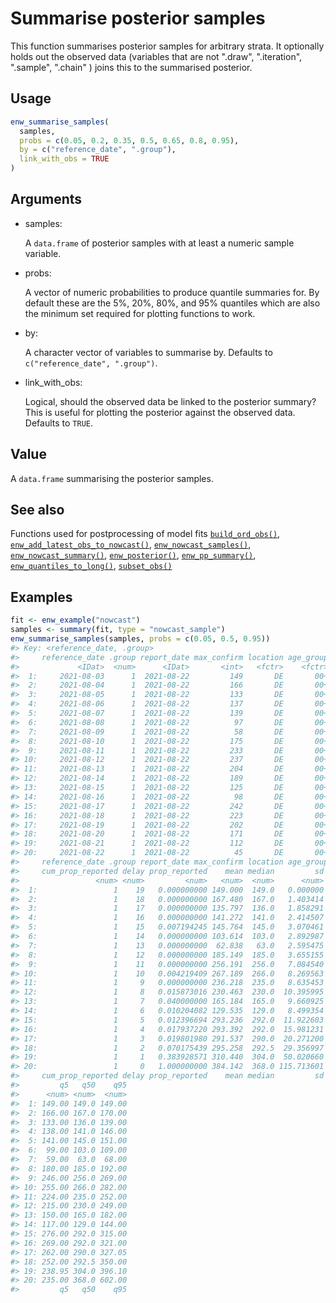 # Summarise posterior samples

This function summarises posterior samples for arbitrary strata. It
optionally holds out the observed data (variables that are not ".draw",
".iteration", ".sample", ".chain" ) joins this to the summarised
posterior.

## Usage

``` r
enw_summarise_samples(
  samples,
  probs = c(0.05, 0.2, 0.35, 0.5, 0.65, 0.8, 0.95),
  by = c("reference_date", ".group"),
  link_with_obs = TRUE
)
```

## Arguments

- samples:

  A `data.frame` of posterior samples with at least a numeric sample
  variable.

- probs:

  A vector of numeric probabilities to produce quantile summaries for.
  By default these are the 5%, 20%, 80%, and 95% quantiles which are
  also the minimum set required for plotting functions to work.

- by:

  A character vector of variables to summarise by. Defaults to
  `c("reference_date", ".group")`.

- link_with_obs:

  Logical, should the observed data be linked to the posterior summary?
  This is useful for plotting the posterior against the observed data.
  Defaults to `TRUE`.

## Value

A `data.frame` summarising the posterior samples.

## See also

Functions used for postprocessing of model fits
[`build_ord_obs()`](https://package.epinowcast.org/dev/reference/build_ord_obs.md),
[`enw_add_latest_obs_to_nowcast()`](https://package.epinowcast.org/dev/reference/enw_add_latest_obs_to_nowcast.md),
[`enw_nowcast_samples()`](https://package.epinowcast.org/dev/reference/enw_nowcast_samples.md),
[`enw_nowcast_summary()`](https://package.epinowcast.org/dev/reference/enw_nowcast_summary.md),
[`enw_posterior()`](https://package.epinowcast.org/dev/reference/enw_posterior.md),
[`enw_pp_summary()`](https://package.epinowcast.org/dev/reference/enw_pp_summary.md),
[`enw_quantiles_to_long()`](https://package.epinowcast.org/dev/reference/enw_quantiles_to_long.md),
[`subset_obs()`](https://package.epinowcast.org/dev/reference/subset_obs.md)

## Examples

``` r
fit <- enw_example("nowcast")
samples <- summary(fit, type = "nowcast_sample")
enw_summarise_samples(samples, probs = c(0.05, 0.5, 0.95))
#> Key: <reference_date, .group>
#>     reference_date .group report_date max_confirm location age_group confirm
#>             <IDat>  <num>      <IDat>       <int>   <fctr>    <fctr>   <int>
#>  1:     2021-08-03      1  2021-08-22         149       DE       00+     149
#>  2:     2021-08-04      1  2021-08-22         166       DE       00+     166
#>  3:     2021-08-05      1  2021-08-22         133       DE       00+     133
#>  4:     2021-08-06      1  2021-08-22         137       DE       00+     137
#>  5:     2021-08-07      1  2021-08-22         139       DE       00+     139
#>  6:     2021-08-08      1  2021-08-22          97       DE       00+      97
#>  7:     2021-08-09      1  2021-08-22          58       DE       00+      58
#>  8:     2021-08-10      1  2021-08-22         175       DE       00+     175
#>  9:     2021-08-11      1  2021-08-22         233       DE       00+     233
#> 10:     2021-08-12      1  2021-08-22         237       DE       00+     237
#> 11:     2021-08-13      1  2021-08-22         204       DE       00+     204
#> 12:     2021-08-14      1  2021-08-22         189       DE       00+     189
#> 13:     2021-08-15      1  2021-08-22         125       DE       00+     125
#> 14:     2021-08-16      1  2021-08-22          98       DE       00+      98
#> 15:     2021-08-17      1  2021-08-22         242       DE       00+     242
#> 16:     2021-08-18      1  2021-08-22         223       DE       00+     223
#> 17:     2021-08-19      1  2021-08-22         202       DE       00+     202
#> 18:     2021-08-20      1  2021-08-22         171       DE       00+     171
#> 19:     2021-08-21      1  2021-08-22         112       DE       00+     112
#> 20:     2021-08-22      1  2021-08-22          45       DE       00+      45
#>     reference_date .group report_date max_confirm location age_group confirm
#>     cum_prop_reported delay prop_reported    mean median         sd     mad
#>                 <num> <num>         <num>   <num>  <num>      <num>   <num>
#>  1:                 1    19   0.000000000 149.000  149.0   0.000000  0.0000
#>  2:                 1    18   0.000000000 167.480  167.0   1.403414  1.4826
#>  3:                 1    17   0.000000000 135.797  136.0   1.858291  1.4826
#>  4:                 1    16   0.000000000 141.272  141.0   2.414507  2.9652
#>  5:                 1    15   0.007194245 145.764  145.0   3.070461  2.9652
#>  6:                 1    14   0.000000000 103.614  103.0   2.892987  2.9652
#>  7:                 1    13   0.000000000  62.838   63.0   2.595475  2.9652
#>  8:                 1    12   0.000000000 185.149  185.0   3.655155  2.9652
#>  9:                 1    11   0.000000000 256.191  256.0   7.084540  7.4130
#> 10:                 1    10   0.004219409 267.189  266.0   8.269563  7.4130
#> 11:                 1     9   0.000000000 236.218  235.0   8.635453  8.8956
#> 12:                 1     8   0.015873016 230.463  230.0  10.395995 10.3782
#> 13:                 1     7   0.040000000 165.184  165.0   9.660925  8.8956
#> 14:                 1     6   0.010204082 129.535  129.0   8.499354  8.8956
#> 15:                 1     5   0.012396694 293.236  292.0  11.922603 11.8608
#> 16:                 1     4   0.017937220 293.392  292.0  15.981231 14.8260
#> 17:                 1     3   0.019801980 291.537  290.0  20.271200 20.7564
#> 18:                 1     2   0.070175439 295.258  292.5  29.356997 27.4281
#> 19:                 1     1   0.383928571 310.440  304.0  50.020660 47.4432
#> 20:                 1     0   1.000000000 384.142  368.0 115.713601 97.8516
#>     cum_prop_reported delay prop_reported    mean median         sd     mad
#>         q5   q50    q95
#>      <num> <num>  <num>
#>  1: 149.00 149.0 149.00
#>  2: 166.00 167.0 170.00
#>  3: 133.00 136.0 139.00
#>  4: 138.00 141.0 146.00
#>  5: 141.00 145.0 151.00
#>  6:  99.00 103.0 109.00
#>  7:  59.00  63.0  68.00
#>  8: 180.00 185.0 192.00
#>  9: 246.00 256.0 269.00
#> 10: 255.00 266.0 282.00
#> 11: 224.00 235.0 252.00
#> 12: 215.00 230.0 249.00
#> 13: 150.00 165.0 182.00
#> 14: 117.00 129.0 144.00
#> 15: 276.00 292.0 315.00
#> 16: 269.00 292.0 321.00
#> 17: 262.00 290.0 327.05
#> 18: 252.00 292.5 350.00
#> 19: 238.95 304.0 396.10
#> 20: 235.00 368.0 602.00
#>         q5   q50    q95
```
